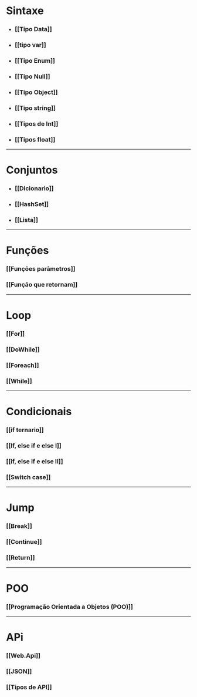 # **Sintaxe**
- ### [[Tipo Data]]
- ### [[tipo var]]
- ### [[Tipo Enum]]
- ### [[Tipo Null]]
- ### [[Tipo Object]]
- ### [[Tipo string]]
- ### [[Tipos de Int]]
- ### [[Tipos float]]

---
# **Conjuntos**
- ### [[Dicionario]]
- ### [[HashSet]]
- ### [[Lista]]

---
# **Funções**
### [[Funções parâmetros]]
### [[Função que retornam]]

---
# **Loop**
### [[For]]
### [[DoWhile]]
### [[Foreach]]
### [[While]]

---
# **Condicionais** 
### [[if ternario]]
### [[If, else if e else I]]
### [[if, else if e else II]]
### [[Switch case]]

---
# **Jump**
### [[Break]]
### [[Continue]]
### [[Return]]

---

# **POO**

### [[Programação Orientada a Objetos (POO)]]

---
# **APi**
### [[Web.Api]]
### [[JSON]]
### [[Tipos de API]]
